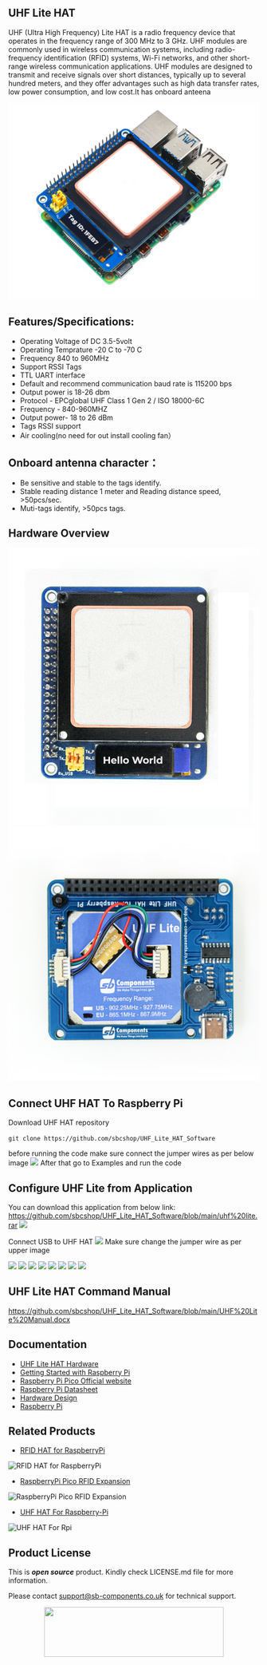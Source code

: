 ## UHF Lite HAT

UHF (Ultra High Frequency) Lite HAT is a radio frequency device that operates in the frequency range of 300 MHz to 3 GHz. UHF modules are commonly used in wireless communication systems, including radio-frequency identification (RFID) systems, Wi-Fi networks, and other short-range wireless communication applications. UHF modules are designed to transmit and receive signals over short distances, typically up to several hundred meters, and they offer advantages such as high data transfer rates, low power consumption, and low cost.It has onboard anteena

 <img src = "https://github.com/sbcshop/UHF_Lite_HAT_Software/blob/main/images/img.jpg" />

## Features/Specifications:

* Operating Voltage of DC 3.5-5volt
* Operating Temprature -20 C to -70 C
* Frequency 840 to 960MHz
* Support RSSI Tags
* TTL UART interface
* Default and recommend communication baud rate is 115200 bps
* Output power is 18-26 dbm
* Protocol - EPCglobal UHF Class 1 Gen 2 / ISO 18000-6C
* Frequency - 840-960MHZ
* Output power- 18 to 26 dBm
* Tags RSSI support
* Air cooling(no need for out install cooling fan）

## Onboard antenna character：
 * Be sensitive and stable to the tags identify.
 * Stable reading distance 1 meter and Reading distance speed, >50pcs/sec.
 * Muti-tags identify, >50pcs tags.
## Hardware Overview
<img src ="https://github.com/sbcshop/UHF_Lite_HAT_Software/blob/main/images/img11.png" />

<img src ="https://github.com/sbcshop/UHF_Lite_HAT_Software/blob/main/images/img22.png" />

## Connect UHF HAT To Raspberry Pi
  Download UHF HAT repository
  
 ```git clone https://github.com/sbcshop/UHF_Lite_HAT_Software```
 
 before running the code make sure connect the jumper wires as per below image
 <img src = "https://github.com/sbcshop/UHF_Lite_HAT_Software/blob/main/images/UHF.png"/>
 After that go to Examples and run the code

## Configure UHF Lite from Application
You can download this application from below link:
https://github.com/sbcshop/UHF_Lite_HAT_Software/blob/main/uhf%20lite.rar
<img src = "https://github.com/sbcshop/UHF_Lite_HAT_Software/blob/main/images/img.JPG"/>

Connect USB to UHF HAT
<img src = "https://github.com/sbcshop/UHF_Lite_HAT_Software/blob/main/images/UHF%20Lite%20HAT.jpg"/>
Make sure change the jumper wire as per upper image

<img src = "https://github.com/sbcshop/UHF_Lite_HAT_Software/blob/main/images/img1.png"/>
<img src = "https://github.com/sbcshop/UHF_Lite_HAT_Software/blob/main/images/img2.png"/>
<img src = "https://github.com/sbcshop/UHF_Lite_HAT_Software/blob/main/images/img3.png"/>
<img src = "https://github.com/sbcshop/UHF_Lite_HAT_Software/blob/main/images/img4.png"/>
<img src = "https://github.com/sbcshop/UHF_Lite_HAT_Software/blob/main/images/img5.png"/>
<img src = "https://github.com/sbcshop/UHF_Lite_HAT_Software/blob/main/images/img6.png"/>
<img src = "https://github.com/sbcshop/UHF_Lite_HAT_Software/blob/main/images/img7.png"/>
<img src = "https://github.com/sbcshop/UHF_Lite_HAT_Software/blob/main/images/img8.png"/>

## UHF Lite HAT Command Manual
https://github.com/sbcshop/UHF_Lite_HAT_Software/blob/main/UHF%20Lite%20Manual.docx

## Documentation

* [UHF Lite HAT Hardware](https://github.com/sbcshop/UHF_Lite_HAT_Hardware)
* [Getting Started with Raspberry Pi](https://www.raspberrypi.com/documentation/computers/getting-started.html)
* [Raspberry Pi Pico Official website](https://www.raspberrypi.com/documentation/microcontrollers/)
* [Raspberry Pi Datasheet](https://www.raspberrypi.com/documentation/computers/compute-module.html)
* [Hardware Design](https://www.raspberrypi.com/documentation/computers/compute-module.html)
* [Raspberry Pi](https://www.raspberrypi.com/documentation/microcontrollers/raspberry-pi-pico.html)

## Related Products

* [RFID HAT for RaspberryPi](https://shop.sb-components.co.uk/products/rfid-hat-for-raspberry-pi?_pos=3&_sid=59f725ea2&_ss=r)

 ![RFID HAT for RaspberryPi](https://cdn.shopify.com/s/files/1/1217/2104/products/RFIDforPi.jpg?v=1614587676&width=400)

* [RaspberryPi Pico RFID Expansion](https://shop.sb-components.co.uk/products/raspberry-pi-pico-rfid-expansion?_pos=3&_sid=075681430&_ss=r)

 ![RaspberryPi Pico RFID Expansion](https://cdn.shopify.com/s/files/1/1217/2104/products/2_85a5dfb2-96cb-4e0b-ba28-a70af127a4f1.png?v=1613732653&width=400)
 
* [UHF HAT For Raspberry-Pi](https://shop.sb-components.co.uk/products/uhf-hat-for-raspberry-pi?_pos=1&_sid=4a8407538&_ss=r)

 ![UHF HAT For Rpi](https://cdn.shopify.com/s/files/1/1217/2104/products/UHFHATForRaspberryPi.png?v=1648192425&width=400)
  
## Product License

This is ***open source*** product. Kindly check LICENSE.md file for more information.

Please contact support@sb-components.co.uk for technical support.
<p align="center">
  <img width="360" height="100" src="https://cdn.shopify.com/s/files/1/1217/2104/files/Logo_sb_component_3.png?v=1666086771&width=350">
</p>
